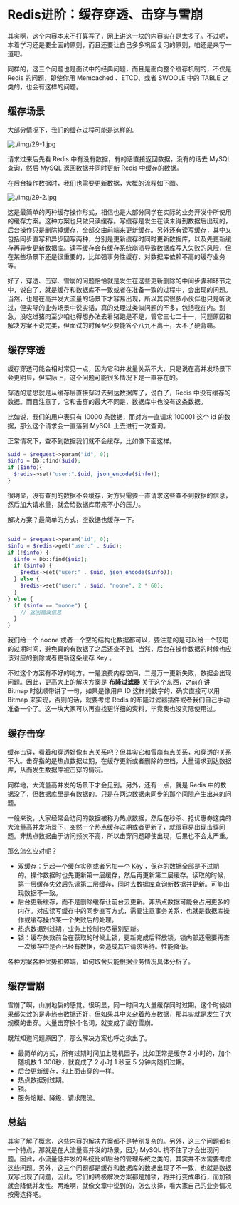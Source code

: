 # Redis进阶：缓存穿透、击穿与雪崩

其实啊，这个内容本来不打算写了，网上讲这一块的内容实在是太多了。不过呢，本着学习还是要全面的原则，而且还要让自己多多巩固复习的原则，咱还是来写一道吧。

同样的，这三个问题也是面试中的经典问题，而且是面向整个缓存机制的，不仅是 Redis 的问题，即使你用 Memcached 、ETCD、或者 SWOOLE 中的 TABLE 之类的，也会有这样的问题。

## 缓存场景

大部分情况下，我们的缓存过程可能是这样的。

![./img/29-1.jpg](./img/29-1.jpg)

请求过来后先看 Redis 中有没有数据，有的话直接返回数据，没有的话去 MySQL 查询，然后 MySQL 返回数据并同时更新 Redis 中缓存的数据。

在后台操作数据时，我们也需要更新数据，大概的流程如下图。

![./img/29-2.jpg](./img/29-2.jpg)

这是最简单的两种缓存操作形式，相信也是大部分同学在实际的业务开发中所使用的缓存方案。这种方案也只做只读缓存。写缓存是发生在读未得到数据后出现的，后台操作只是删除掉缓存，全部交由前端来更新缓存。另外还有读写缓存，其中又包括同步直写和异步回写两种，分别是更新缓存时同时更新数据库，以及先更新缓存再异步更新数据库。读写缓存会有缓存系统崩溃导致数据库写入失败的风险，但在某些场景下还是很重要的，比如强事务性缓存、对数据库依赖不高的缓存业务等。

好了，穿透、击穿、雪崩的问题恰恰就是发生在这些更新删除的中间步骤和环节之中，说白了，就是缓存和数据库不一致或者在准备一致的过程中，会出现的问题。当然，也是在高并发大流量的场景下才容易出现，所以其实很多小伙伴也只是听说过，但实际的业务场景中说实话，真的处理过类似问题的不多，包括我在内。别急，没吃过猪肉至少咱也得想办法去看猪跑是不是，管它三七二十一，问题原因和解决方案不说完美，但面试的时候至少要能答个八九不离十，大不了硬背嘛。

## 缓存穿透

缓存穿透可能会相对常见一点，因为它和并发量关系不大，只是说在高并发场景下会更明显，但实际上，这个问题可能很多情况下是一直存在的。

穿透的意思就是从缓存层直接穿过去到达数据库了，说白了，Redis 中没有缓存的数据。而且注意了，它和击穿的最大不同是，数据库中也没有这条数据。

比如说，我们的用户表只有 10000 条数据，而对方一直请求 100001 这个 id 的数据，那么这个请求会一直落到 MySQL 上去进行一次查询。

正常情况下，查不到数据我们就不会缓存，比如像下面这样。

```php
$uid = $request->param("id", 0);
$info = Db::find($uid);
if ($info){
  $redis->set("user:".$uid, json_encode($info));
}
```

很明显，没有查到的数据不会缓存，对方只需要一直请求这些查不到数据的信息，然后加大请求量，就会给数据库带来不小的压力。

解决方案？最简单的方式，空数据也缓存一下。

```php

$uid = $request->param("id", 0);
$info = $redis->get("user:" . $uid);
if (!$info) {
  $info = Db::find($uid);
  if ($info) {
    $redis->set("user:" . $uid, json_encode($info));
  } else {
    $redis->set("user:" . $uid, "noone", 2 * 60);
  }
} else {
  if ($info == "noone") {
    // 返回错误信息
  }
}
```

我们给一个 noone 或者一个空的结构化数据都可以，要注意的是可以给一个较短的过期时间，避免真的有数据了之后还查不到。当然，后台在操作数据的时候也应该对应的删除或者更新这条缓存 Key 。

不过这个方案有不好的地方。一是浪费内存空间，二是万一更新失败，数据会出现问题。因此，更高大上的解决方案是 **布隆过滤器** 关于这个东西，之前在讲 Bitmap 时就顺带讲了一句，如果是像用户 ID 这样纯数字的，确实直接可以用 Bitmap 来实现，否则的话，就要考虑 Redis 的布隆过滤器插件或者我们自己手动准备一个了。这一块大家可以再查找更详细的资料，毕竟我也没实际使用过。

## 缓存击穿

缓存击穿，看着和穿透好像有点关系吧？但其实它和雪崩有点关系，和穿透的关系不大。击穿指的是热点数据过期，在缓存更新或者删除的空档，大量请求到达数据库，从而发生数据库被击穿的情况。

同样地，大流量高并发的场景下才会见到。另外，还有一点，就是 Redis 中的数据没了，但数据库里是有数据的。只是在两边数据未同步的那个间隙产生出来的问题。

一般来说，大家经常会访问的数据被称为热点数据，然后在秒杀、抢优惠券这类的大流量高并发场景下，突然一个热点缓存过期或者更新了，就很容易出现击穿问题。非热点数据由于访问频次不高，所以击穿问题即使出现，后果也不会太严重。

那么怎么应对呢？

- 双缓存：另起一个缓存实例或者另加一个 Key ，保存的数据全部是不过期的。操作数据时也先更新第一层缓存，然后再更新第二层缓存。读取的时候，第一层缓存失效后先读第二层缓存，同时去数据库查询新数据并更新。可能出现数据不一致。
- 后台更新缓存，而不是删除缓存让前台去更新。非热点数据可能会占用更多的内存。对应读写缓存中的同步直写方式，需要注意事务关系，也就是数据库操作或缓存操作某一个失败后的处理。
- 热点数据别过期，业务上控制也尽量别更新。
- 锁：缓存失效前台在获取的时候上锁，更新完成后释放锁，锁内部还需要再查一次缓存中是否已经有数据，会造成其它请求等待。性能降低。

各种方案各种优势和弊端，如何取舍只能根据业务情况具体分析了。

## 缓存雪崩

雪崩了啊，山崩地裂的感觉。很明显，同一时间内大量缓存同时过期。这个时候如果都失效的是非热点数据还好，但如果其中夹杂着热点数据，那其实就是发生了大规模的击穿。大量击穿换个名词，就变成了缓存雪崩。

既然知道问题原因了，那么解决方案也呼之欲出了。

- 最简单的方式，所有过期时间加上随机因子，比如正常是缓存 2 小时的，加个随机数 1-300秒，就变成了 2 小时 1 秒至 5 分钟内随机过期。
- 后台更新缓存，和上面击穿的一样。
- 热点数据别过期。
- 锁。
- 服务熔断、降级、请求限流。

## 总结

其实了解了概念，这些内容的解决方案都不是特别复杂的。另外，这三个问题都有一个特点，那就是在大流量高并发的场景，因为 MySQL 抗不住了才会出现问题。因此，小流量低并发的系统比如后台的管理系统之类的，其实并不太需要考虑这些问题。另外，这三个问题都是缓存和数据库的数据出现了不一致，也就是数据双写出现了问题，因此，它们的终极解决方案都是加锁，将并行变成串行，而加锁就会降低并发性。两难啊，就像文章中说到的，怎么抉择，看大家自己的业务情况按需选择吧。